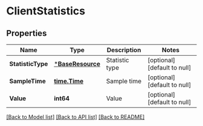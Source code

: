 # ClientStatistics

## Properties
Name | Type | Description | Notes
------------ | ------------- | ------------- | -------------
**StatisticType** | [***BaseResource**](BaseResource.md) | Statistic type | [optional] [default to null]
**SampleTime** | [**time.Time**](time.Time.md) | Sample time | [optional] [default to null]
**Value** | **int64** | Value | [optional] [default to null]

[[Back to Model list]](../README.md#documentation-for-models) [[Back to API list]](../README.md#documentation-for-api-endpoints) [[Back to README]](../README.md)


